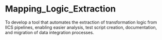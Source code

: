 # Mapping_Logic_Extraction
To develop a tool that automates the extraction of transformation logic from IICS pipelines, enabling easier analysis, test script creation, documentation, and migration of data integration processes.
